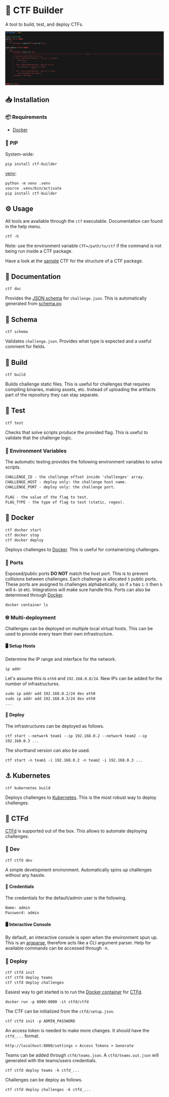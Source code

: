 # 🚩 CTF Builder

A tool to build, test, and deploy CTFs.

![Preview](.github/images/preview.png)

## 📥 Installation

### 📦 Requirements

- [Docker](https://docs.docker.com/get-docker/)

### 🐍 PIP

System-wide:

```
pip install ctf-builder
```

[venv](https://docs.python.org/3/library/venv.html):

```
python -m venv .venv
source .venv/bin/activate
pip install ctf-builder
```

## ⚙️ Usage

All tools are available through the `ctf` executable. Documentation can found in the help menu.

```
ctf -h
```

Note: use the environment variable `CTF=/path/to/ctf` if the command is not being run inside a CTF package.

Have a look at the [sample](./sample) CTF for the structure of a CTF package.

## 📔 Documentation

```
ctf doc
```

Provides the [JSON schema](https://json-schema.org/) for `challenge.json`. This is automatically generated from [schema.py](ctf_builder/schema.py).

## 🎨 Schema

```
ctf schema
```

Validates `challenge.json`. Provides what type is expected and a useful comment for fields.


## 🔨 Build

```
ctf build
```

Builds challenge static files. This is useful for challenges that requires compiling binaries, making assets, etc. Instead of uploading the artifacts part of the repository they can stay separate.

## 🧪 Test

```
ctf test
```

Checks that solve scripts produce the provided flag. This is useful to validate that the challenge logic.

### 🌱 Environment Variables

The automatic testing provides the following environment variables to solve scripts.

```
CHALLENGE_ID - the challenge offset inside 'challenges' array.
CHALLENGE_HOST - deploy only: the challenge host name.
CHALLENGE_PORT - deploy only: the challenge port.

FLAG - the value of the flag to test.
FLAG_TYPE - the type of flag to test (static, regex).
```

## 🐋 Docker

```
ctf docker start
ctf docker stop
ctf docker deploy
```

Deploys challenges to [Docker](https://docs.docker.com/get-docker/). This is useful for containerizing challenges.

### 🔌 Ports

Exposed/public ports **DO NOT** match the host port. This is to prevent collisions between challenges. Each challenge is allocated `5` public ports. These ports are assigned to challenges alphabetically, so if `a` has `1-5` then `b` will `6-10` etc. Integrations will make sure handle this. Ports can also be determined through [Docker](https://docs.docker.com/get-docker/).

```
docker container ls
```

### 🌐 Multi-deployment

Challenges can be deployed on multiple local virtual hosts. This can be used to provide every team their own infrastructure. 

#### 🖥️ Setup Hosts

Determine the IP range and interface for the network.

```
ip addr
```

Let's assume this is `eth0` and `192.168.0.0/24`. New IPs can be added for the number of infrastructures. 

```
sudo ip addr add 192.168.0.2/24 dev eth0
sudo ip addr add 192.168.0.3/24 dev eth0
...
```

#### 🚀 Deploy

The infrastructures can be deployed as follows.

```
ctf start --network team1 --ip 192.168.0.2 --network team2 --ip 192.168.0.3 ...
```

The shorthand version can also be used.

```
ctf start -n team1 -i 192.168.0.2 -n team2 -i 192.168.0.3 ...
```

## ⚓ Kubernetes

```
ctf kubernetes build
```

Deploys challenges to [Kubernetes](https://kubernetes.io/). This is the most robust way to deploy challenges.

## 🚩 CTFd

[CTFd](https://ctfd.io/) is supported out of the box. This allows to automate deploying challenges.

### 🔧 Dev

```
ctf ctfd dev
```

A simple development environment. Automatically spins up challenges without any hassle.

#### 🔑 Credentials

The credentials for the default/admin user is the following.

```
Name: admin
Password: admin
```

#### 🖥️ Interactive Console

By default, an interactive console is open when the environment spun up. This is an [argparse](https://docs.python.org/3/library/argparse.html), therefore acts like a CLI argument parser. Help for available commands can be accessed through `-h`. 

### 🚀 Deploy

```
ctf ctfd init
ctf ctfd deploy teams
ctf ctfd deploy challenges
```

Easiest way to get started is to run the [Docker container](https://docs.docker.com/get-docker/) for [CTFd](https://ctfd.io/).

```
docker run -p 8000:8000 -it ctfd/ctfd
```

The CTF can be initialized from the `ctfd/setup.json`.

```
ctf ctfd init -p ADMIN_PASSWORD
```

An access token is needed to make more changes. It should have the `ctfd_...` format.

```
http://localhost:8000/settings > Access Tokens > Generate
```

Teams can be added through `ctfd/teams.json`. A `ctfd/teams.out.json` will generated with the teams/users credentials.

```
ctf ctfd deploy teams -k ctfd_...
```

Challenges can be deploy as follows.

```
ctf ctfd deploy challenges -k ctfd_...
```
